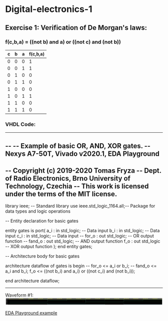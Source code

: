 # Digital-electronics-1


## Exercise 1: Verification of De Morgan's laws:


### f(c,b,a) = ((not b) and a) or ((not c) and (not b))

c | b | a | f(c,b,a) 
--- | --- | --- | ---
0 | 0 | 0 | 1
0 | 0 | 1 | 1
0 | 1 | 0 | 0
0 | 1 | 1 | 0
1 | 0 | 0 | 0
1 | 0 | 1 | 1
1 | 1 | 0 | 0
1 | 1 | 1 | 0


### VHDL Code:
------------------------------------------------------------------------
--
-- Example of basic OR, AND, XOR gates.
-- Nexys A7-50T, Vivado v2020.1, EDA Playground
--
-- Copyright (c) 2019-2020 Tomas Fryza
-- Dept. of Radio Electronics, Brno University of Technology, Czechia
-- This work is licensed under the terms of the MIT license.
--

library ieee;               -- Standard library
use ieee.std_logic_1164.all;-- Package for data types and logic operations

-- Entity declaration for basic gates

entity gates is
    port(
        a_i    : in  std_logic;         -- Data input
        b_i    : in  std_logic;         -- Data input
        c_i    : in  std_logic;			-- Data input
--        for_o  : out std_logic;         -- OR output function
--        fand_o : out std_logic;         -- AND output function
        f_o : out std_logic          -- XOR output function
    );
end entity gates;


-- Architecture body for basic gates

architecture dataflow of gates is
begin
--    for_o  <= a_i or b_i;
--    fand_o <= a_i and b_i;
    f_o <= ((not b_i) and a_i) or ((not c_i) and (not b_i));

end architecture dataflow;

------------------------------------------------------------------------


Waveform #1:
![Test logo](https://github.com/TaaviSalum/Digital-electronics-1/blob/main/Labs/01-gates/pictures/Ex1.1.jpg)

[EDA Playground example](https://www.edaplayground.com/x/UGWZ)